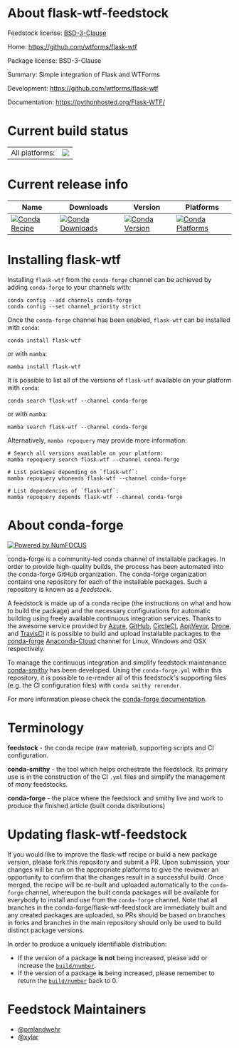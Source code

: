 About flask-wtf-feedstock
=========================

Feedstock license: [BSD-3-Clause](https://github.com/conda-forge/flask-wtf-feedstock/blob/main/LICENSE.txt)

Home: https://github.com/wtforms/flask-wtf

Package license: BSD-3-Clause

Summary: Simple integration of Flask and WTForms

Development: https://github.com/wtforms/flask-wtf

Documentation: https://pythonhosted.org/Flask-WTF/

Current build status
====================


<table><tr><td>All platforms:</td>
    <td>
      <a href="https://dev.azure.com/conda-forge/feedstock-builds/_build/latest?definitionId=5908&branchName=main">
        <img src="https://dev.azure.com/conda-forge/feedstock-builds/_apis/build/status/flask-wtf-feedstock?branchName=main">
      </a>
    </td>
  </tr>
</table>

Current release info
====================

| Name | Downloads | Version | Platforms |
| --- | --- | --- | --- |
| [![Conda Recipe](https://img.shields.io/badge/recipe-flask--wtf-green.svg)](https://anaconda.org/conda-forge/flask-wtf) | [![Conda Downloads](https://img.shields.io/conda/dn/conda-forge/flask-wtf.svg)](https://anaconda.org/conda-forge/flask-wtf) | [![Conda Version](https://img.shields.io/conda/vn/conda-forge/flask-wtf.svg)](https://anaconda.org/conda-forge/flask-wtf) | [![Conda Platforms](https://img.shields.io/conda/pn/conda-forge/flask-wtf.svg)](https://anaconda.org/conda-forge/flask-wtf) |

Installing flask-wtf
====================

Installing `flask-wtf` from the `conda-forge` channel can be achieved by adding `conda-forge` to your channels with:

```
conda config --add channels conda-forge
conda config --set channel_priority strict
```

Once the `conda-forge` channel has been enabled, `flask-wtf` can be installed with `conda`:

```
conda install flask-wtf
```

or with `mamba`:

```
mamba install flask-wtf
```

It is possible to list all of the versions of `flask-wtf` available on your platform with `conda`:

```
conda search flask-wtf --channel conda-forge
```

or with `mamba`:

```
mamba search flask-wtf --channel conda-forge
```

Alternatively, `mamba repoquery` may provide more information:

```
# Search all versions available on your platform:
mamba repoquery search flask-wtf --channel conda-forge

# List packages depending on `flask-wtf`:
mamba repoquery whoneeds flask-wtf --channel conda-forge

# List dependencies of `flask-wtf`:
mamba repoquery depends flask-wtf --channel conda-forge
```


About conda-forge
=================

[![Powered by
NumFOCUS](https://img.shields.io/badge/powered%20by-NumFOCUS-orange.svg?style=flat&colorA=E1523D&colorB=007D8A)](https://numfocus.org)

conda-forge is a community-led conda channel of installable packages.
In order to provide high-quality builds, the process has been automated into the
conda-forge GitHub organization. The conda-forge organization contains one repository
for each of the installable packages. Such a repository is known as a *feedstock*.

A feedstock is made up of a conda recipe (the instructions on what and how to build
the package) and the necessary configurations for automatic building using freely
available continuous integration services. Thanks to the awesome service provided by
[Azure](https://azure.microsoft.com/en-us/services/devops/), [GitHub](https://github.com/),
[CircleCI](https://circleci.com/), [AppVeyor](https://www.appveyor.com/),
[Drone](https://cloud.drone.io/welcome), and [TravisCI](https://travis-ci.com/)
it is possible to build and upload installable packages to the
[conda-forge](https://anaconda.org/conda-forge) [Anaconda-Cloud](https://anaconda.org/)
channel for Linux, Windows and OSX respectively.

To manage the continuous integration and simplify feedstock maintenance
[conda-smithy](https://github.com/conda-forge/conda-smithy) has been developed.
Using the ``conda-forge.yml`` within this repository, it is possible to re-render all of
this feedstock's supporting files (e.g. the CI configuration files) with ``conda smithy rerender``.

For more information please check the [conda-forge documentation](https://conda-forge.org/docs/).

Terminology
===========

**feedstock** - the conda recipe (raw material), supporting scripts and CI configuration.

**conda-smithy** - the tool which helps orchestrate the feedstock.
                   Its primary use is in the construction of the CI ``.yml`` files
                   and simplify the management of *many* feedstocks.

**conda-forge** - the place where the feedstock and smithy live and work to
                  produce the finished article (built conda distributions)


Updating flask-wtf-feedstock
============================

If you would like to improve the flask-wtf recipe or build a new
package version, please fork this repository and submit a PR. Upon submission,
your changes will be run on the appropriate platforms to give the reviewer an
opportunity to confirm that the changes result in a successful build. Once
merged, the recipe will be re-built and uploaded automatically to the
`conda-forge` channel, whereupon the built conda packages will be available for
everybody to install and use from the `conda-forge` channel.
Note that all branches in the conda-forge/flask-wtf-feedstock are
immediately built and any created packages are uploaded, so PRs should be based
on branches in forks and branches in the main repository should only be used to
build distinct package versions.

In order to produce a uniquely identifiable distribution:
 * If the version of a package **is not** being increased, please add or increase
   the [``build/number``](https://docs.conda.io/projects/conda-build/en/latest/resources/define-metadata.html#build-number-and-string).
 * If the version of a package **is** being increased, please remember to return
   the [``build/number``](https://docs.conda.io/projects/conda-build/en/latest/resources/define-metadata.html#build-number-and-string)
   back to 0.

Feedstock Maintainers
=====================

* [@pmlandwehr](https://github.com/pmlandwehr/)
* [@xylar](https://github.com/xylar/)

